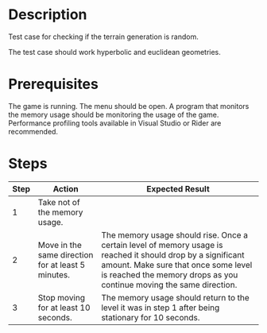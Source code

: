 # Description
Test case for checking if the terrain generation is random.

The test case should work hyperbolic and euclidean geometries.

# Prerequisites
The game is running. 
The menu should be open. 
A program that monitors the memory usage should be monitoring the usage of the game. 
Performance profiling tools available in Visual Studio or Rider are recommended.

# Steps
| Step | Action | Expected Result |
| -------- | -------- | -------- |
| 1 | Take not of the memory usage. |  |
| 2 | Move in the same direction for at least 5 minutes. | The memory usage should rise. Once a certain level of memory usage is reached it should drop by a significant amount. Make sure that once some level is reached the memory drops as you continue moving the same direction. |
| 3 | Stop moving for at least 10 seconds. |  The memory usage should return to the level it was in step 1 after being stationary for 10 seconds. |
